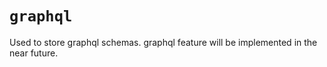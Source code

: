 # `graphql`

Used to store graphql schemas. graphql feature will be implemented in the near future.
